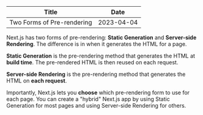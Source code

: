 
| Title      | Date |
| ----------- | ----------- |
| Two Forms of Pre-rendering      | 2023-04-04       |

Next.js has two forms of pre-rendering: **Static Generation** and **Server-side Rendering**. The difference is in when it 
generates the HTML for a page.

**Static Generation** is the pre-rendering method that generates the HTML at **build time**. The pre-rendered HTML is then reused on each request.

**Server-side Rendering** is the pre-rendering method that generates the HTML on **each request**.

Importantly, Next.js lets you **choose** which pre-rendering form to use for each page. You can create a "hybrid" Next.js app by using Static Generation for most pages and using Server-side Rendering for others.